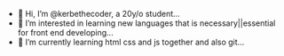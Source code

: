 - 👋 Hi, I’m @kerbethecoder, a 20y/o student...
- 👀 I’m interested in learning new languages that is necessary||essential for front end developing...
- 🌱 I’m currently learning html css and js together and also git...
<!--- 💞️ I’m looking to collaborate on ... (for now, i'm not)
📫 How to reach me ... --->

<!---
kerbethecoder/kerbethecoder is a ✨ special ✨ repository because its `README.md` (this file) appears on your GitHub profile.
You can click the Preview link to take a look at your changes.
--->
